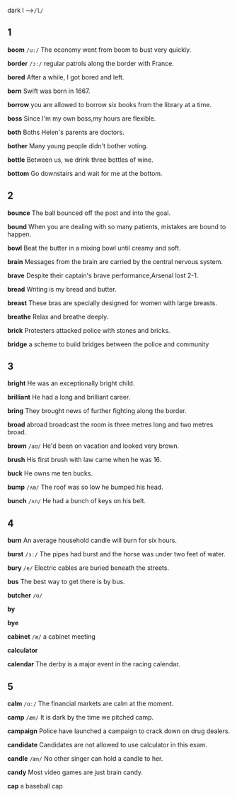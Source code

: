 dark l -->`/l/`

## 1
**boom**
`/uː/`
The economy went from boom to bust very quickly.

**border**
`/ɔː/`
regular patrols along the border with France.

**bored**
After a while, I got bored and left.

**born**
Swift was born in 1667.

**borrow**
you are allowed to borrow six books from the library at a time.

**boss**
Since I'm my own boss,my hours are flexible.

**both**
Boths Helen's parents are doctors.

**bother**
Many young people didn't bother voting.

**bottle**
Between us, we drink three bottles of wine.

**bottom**
Go downstairs and wait for me at the bottom.

## 2
**bounce**
The ball bounced off the post and into the goal.

**bound**
When you are dealing with so many patients, mistakes are bound to happen.

**bowl**
Beat the butter in a mixing bowl until creamy and soft.

**brain**
Messages from the brain are carried by the central nervous system.

**brave**
Despite their captain's brave performance,Arsenal lost 2-1.

**bread**
Writing is my bread and butter.

**breast**
These bras are specially designed for women with  large breasts.

**breathe**
Relax and breathe deeply.

**brick**
Protesters attacked police with stones and bricks.

**bridge**
a scheme to build bridges between the police and community

## 3
**bright**
He was an exceptionally bright child.

**brilliant**
He had a long and brilliant career.

**bring**
They brought news of further fighting along the border.

**broad**
abroad
broadcast
the room is three metres long and two metres broad.

**brown**
`/aʊ/`
He'd been on vacation and looked very brown.

**brush**
His first brush with law came when he was 16.

**buck**
He owns me ten bucks.



**bump**
`/ʌm/`
The roof was so low he bumped his head.

**bunch**
`/ʌn/`
He had a bunch of keys on his belt.

## 4
**burn**
An average household candle will burn for six hours.

**burst**
`/ɜː/`
The pipes had burst and the horse was under two feet of water.

**bury**
`/e/`
Electric cables are buried beneath the streets.

**bus**
The best way to get there is by bus.

**butcher**
`/ʊ/`

**by**

**bye**

**cabinet**
`/æ/`
a cabinet meeting

**calculator**

**calendar**
The derby is a major event in the racing calendar.

## 5
**calm**
`/ɑː/`
The financial markets are calm at the moment.

**camp**
`/æm/`
It is dark by the time we pitched camp.

**campaign**
Police have launched a campaign to crack down on drug dealers.

**candidate**
Candidates are not allowed to use calculator in this exam.

**candle**
`/æn/`
No other singer can hold a candle to her.

**candy**
Most video games are just brain candy.

**cap**
a baseball cap